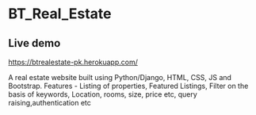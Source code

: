 # BT_Real_Estate

## Live demo
https://btrealestate-pk.herokuapp.com/

A real estate website built using Python/Django, HTML, CSS, JS and Bootstrap. 
Features - Listing of properties, Featured Listings, Filter on the basis of keywords, Location, rooms, size, price etc, query raising,authentication  etc
